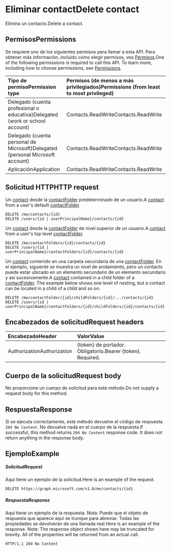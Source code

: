 # <a name="delete-contact"></a><span data-ttu-id="73a2b-101">Eliminar contact</span><span class="sxs-lookup"><span data-stu-id="73a2b-101">Delete contact</span></span>

<span data-ttu-id="73a2b-102">Elimina un contacto.</span><span class="sxs-lookup"><span data-stu-id="73a2b-102">Delete a contact.</span></span>
## <a name="permissions"></a><span data-ttu-id="73a2b-103">Permisos</span><span class="sxs-lookup"><span data-stu-id="73a2b-103">Permissions</span></span>
<span data-ttu-id="73a2b-p101">Se requiere uno de los siguientes permisos para llamar a esta API. Para obtener más información, incluido cómo elegir permisos, vea [Permisos](../../../concepts/permissions_reference.md).</span><span class="sxs-lookup"><span data-stu-id="73a2b-p101">One of the following permissions is required to call this API. To learn more, including how to choose permissions, see [Permissions](../../../concepts/permissions_reference.md).</span></span>

|<span data-ttu-id="73a2b-106">Tipo de permiso</span><span class="sxs-lookup"><span data-stu-id="73a2b-106">Permission type</span></span>      | <span data-ttu-id="73a2b-107">Permisos (de menos a más privilegiados)</span><span class="sxs-lookup"><span data-stu-id="73a2b-107">Permissions (from least to most privileged)</span></span>              |
|:--------------------|:---------------------------------------------------------|
|<span data-ttu-id="73a2b-108">Delegado (cuenta profesional o educativa)</span><span class="sxs-lookup"><span data-stu-id="73a2b-108">Delegated (work or school account)</span></span> | <span data-ttu-id="73a2b-109">Contacts.ReadWrite</span><span class="sxs-lookup"><span data-stu-id="73a2b-109">Contacts.ReadWrite</span></span>    |
|<span data-ttu-id="73a2b-110">Delegado (cuenta personal de Microsoft)</span><span class="sxs-lookup"><span data-stu-id="73a2b-110">Delegated (personal Microsoft account)</span></span> | <span data-ttu-id="73a2b-111">Contacts.ReadWrite</span><span class="sxs-lookup"><span data-stu-id="73a2b-111">Contacts.ReadWrite</span></span>    |
|<span data-ttu-id="73a2b-112">Aplicación</span><span class="sxs-lookup"><span data-stu-id="73a2b-112">Application</span></span> | <span data-ttu-id="73a2b-113">Contacts.ReadWrite</span><span class="sxs-lookup"><span data-stu-id="73a2b-113">Contacts.ReadWrite</span></span> |

## <a name="http-request"></a><span data-ttu-id="73a2b-114">Solicitud HTTP</span><span class="sxs-lookup"><span data-stu-id="73a2b-114">HTTP request</span></span>
<!-- { "blockType": "ignored" } -->
<span data-ttu-id="73a2b-115">Un [contact](../resources/contact.md) desde la [contactFolder](../resources/contactfolder.md) predeterminado de un usuario.</span><span class="sxs-lookup"><span data-stu-id="73a2b-115">A [contact](../resources/contact.md) from a user's default [contactFolder](../resources/contactfolder.md).</span></span>
```http
DELETE /me/contacts/{id}
DELETE /users/{id | userPrincipalName}/contacts/{id}
```
<span data-ttu-id="73a2b-116">Un [contact](../resources/contact.md) desde la [contactFolder](../resources/contactfolder.md) de nivel superior de un usuario.</span><span class="sxs-lookup"><span data-stu-id="73a2b-116">A [contact](../resources/contact.md) from a user's top level [contactFolder](../resources/contactfolder.md).</span></span>
```http
DELETE /me/contactFolders/{id}/contacts/{id}
DELETE /users/{id | userPrincipalName}/contactFolders/{id}/contacts/{id}
```
<span data-ttu-id="73a2b-p102">Un [contact](../resources/contact.md) contenido en una carpeta secundaria de una [contactFolder](../resources/mailfolder.md). En el ejemplo, siguiente se muestra un nivel de anidamiento, pero un contacto puede estar ubicado en un elemento secundario de un elemento secundario y así sucesivamente.</span><span class="sxs-lookup"><span data-stu-id="73a2b-p102">A [contact](../resources/contact.md) contained in a child folder of a [contactFolder](../resources/mailfolder.md). The example below shows one level of nesting, but a contact can be located in a child of a child and so on.</span></span>
```http
DELETE /me/contactFolder/{id}/childFolders/{id}/.../contacts/{id}
DELETE /users/{id | userPrincipalName}/contactFolders/{id}/childFolders/{id}/contacts/{id}
```
## <a name="request-headers"></a><span data-ttu-id="73a2b-119">Encabezados de solicitud</span><span class="sxs-lookup"><span data-stu-id="73a2b-119">Request headers</span></span>
| <span data-ttu-id="73a2b-120">Encabezado</span><span class="sxs-lookup"><span data-stu-id="73a2b-120">Header</span></span>       | <span data-ttu-id="73a2b-121">Valor</span><span class="sxs-lookup"><span data-stu-id="73a2b-121">Value</span></span> |
|:---------------|:--------|
| <span data-ttu-id="73a2b-122">Authorization</span><span class="sxs-lookup"><span data-stu-id="73a2b-122">Authorization</span></span>  | <span data-ttu-id="73a2b-p103">{token} de portador. Obligatorio.</span><span class="sxs-lookup"><span data-stu-id="73a2b-p103">Bearer {token}. Required.</span></span>  |

## <a name="request-body"></a><span data-ttu-id="73a2b-125">Cuerpo de la solicitud</span><span class="sxs-lookup"><span data-stu-id="73a2b-125">Request body</span></span>
<span data-ttu-id="73a2b-126">No proporcione un cuerpo de solicitud para este método.</span><span class="sxs-lookup"><span data-stu-id="73a2b-126">Do not supply a request body for this method.</span></span>

## <a name="response"></a><span data-ttu-id="73a2b-127">Respuesta</span><span class="sxs-lookup"><span data-stu-id="73a2b-127">Response</span></span>

<span data-ttu-id="73a2b-p104">Si se ejecuta correctamente, este método devuelve el código de respuesta `204 No Content`. No devuelve nada en el cuerpo de la respuesta.</span><span class="sxs-lookup"><span data-stu-id="73a2b-p104">If successful, this method returns `204 No Content` response code. It does not return anything in the response body.</span></span>

## <a name="example"></a><span data-ttu-id="73a2b-130">Ejemplo</span><span class="sxs-lookup"><span data-stu-id="73a2b-130">Example</span></span>
##### <a name="request"></a><span data-ttu-id="73a2b-131">Solicitud</span><span class="sxs-lookup"><span data-stu-id="73a2b-131">Request</span></span>
<span data-ttu-id="73a2b-132">Aquí tiene un ejemplo de la solicitud.</span><span class="sxs-lookup"><span data-stu-id="73a2b-132">Here is an example of the request.</span></span>
<!-- {
  "blockType": "request",
  "name": "delete_contact"
}-->
```http
DELETE https://graph.microsoft.com/v1.0/me/contacts/{id}
```
##### <a name="response"></a><span data-ttu-id="73a2b-133">Respuesta</span><span class="sxs-lookup"><span data-stu-id="73a2b-133">Response</span></span>
<span data-ttu-id="73a2b-p105">Aquí tiene un ejemplo de la respuesta. Nota: Puede que el objeto de respuesta que aparece aquí se trunque para abreviar. Todas las propiedades se devolverán de una llamada real.</span><span class="sxs-lookup"><span data-stu-id="73a2b-p105">Here is an example of the response. Note: The response object shown here may be truncated for brevity. All of the properties will be returned from an actual call.</span></span>
<!-- {
  "blockType": "response",
  "truncated": true
} -->
```http
HTTP/1.1 204 No Content
```

<!-- uuid: 8fcb5dbc-d5aa-4681-8e31-b001d5168d79
2015-10-25 14:57:30 UTC -->
<!-- {
  "type": "#page.annotation",
  "description": "Delete contact",
  "keywords": "",
  "section": "documentation",
  "tocPath": ""
}-->
